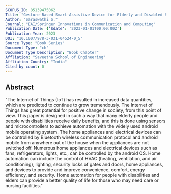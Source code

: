 ```yaml
---
SCOPUS_ID: 85139475062
Title: "Gesture-Based Smart-Assistive Device for Elderly and Disabled People Using IoT"
Author: "Saraswathi S."
Journal: "EAI/Springer Innovations in Communication and Computing"
Publication Date: {'$date': '2023-01-01T00:00:00Z'}
Publication Year: 2023
DOI: "10.1007/978-3-031-04524-0_5"
Source Type: "Book Series"
Document Type: "ch"
Document Type Description: "Book Chapter"
Affliation: "Saveetha School of Engineering"
Affliation Country: "India"
Cited by count: 0
---
```


## Abstract
"The Internet of Things (IoT) has resulted in increased data quantities, which are predicted to continue to grow tremendously. The Internet of Things has great potential for positive change in society, from this point of view. This paper is designed in such a way that many elderly people and people with disabilities receive daily benefits, and this is done using sensors and microcontrollers to achieve automation with the widely used android mobile operating system. The home appliances and electrical devices can be controlled by Bluetooth wireless communication protocol and android mobile from anywhere out of the house when the appliances are not switched off. Numerous home appliances and electrical devices such as fans, refrigerators, lights, etc., can be controlled by the android OS. Home automation can include the control of HVAC (heating, ventilation, and air conditioning), lighting, security locks of gates and doors, home appliances, and devices to provide and improve convenience, comfort, energy efficiency, and security. Home automation for people with disabilities and elders can provide a better quality of life for those who may need care or nursing facilities."
